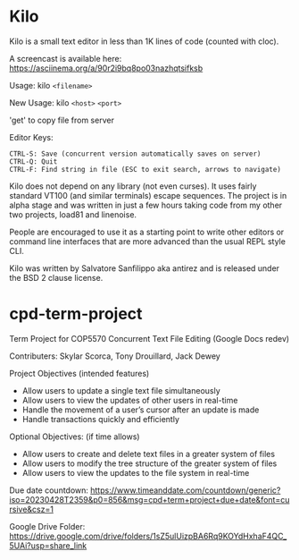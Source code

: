 Kilo
===

Kilo is a small text editor in less than 1K lines of code (counted with cloc).

A screencast is available here: https://asciinema.org/a/90r2i9bq8po03nazhqtsifksb

Usage: kilo `<filename>`

New Usage: kilo `<host>` `<port>`

'get' to copy file from server

Editor Keys:

    CTRL-S: Save (concurrent version automatically saves on server)
    CTRL-Q: Quit
    CTRL-F: Find string in file (ESC to exit search, arrows to navigate)

Kilo does not depend on any library (not even curses). It uses fairly standard
VT100 (and similar terminals) escape sequences. The project is in alpha
stage and was written in just a few hours taking code from my other two
projects, load81 and linenoise.

People are encouraged to use it as a starting point to write other editors
or command line interfaces that are more advanced than the usual REPL
style CLI.

Kilo was written by Salvatore Sanfilippo aka antirez and is released
under the BSD 2 clause license.

# cpd-term-project
Term Project for COP5570
Concurrent Text File Editing (Google Docs redev)

Contributers:
Skylar Scorca,
Tony Drouillard,
Jack Dewey

Project Objectives (intended features)
- Allow users to update a single text file simultaneously
- Allow users to view the updates of other users in real-time
- Handle the movement of a user’s cursor after an update is made
- Handle transactions quickly and efficiently

Optional Objectives: (if time allows)
- Allow users to create and delete text files in a greater system of files
- Allow users to modify the tree structure of the greater system of files
- Allow users to view the updates to the file system in real-time

Due date countdown:
https://www.timeanddate.com/countdown/generic?iso=20230428T2359&p0=856&msg=cpd+term+project+due+date&font=cursive&csz=1

Google Drive Folder:
https://drive.google.com/drive/folders/1sZ5ulUizpBA6Rq9KOYdHxhaF4QC_5UAi?usp=share_link
